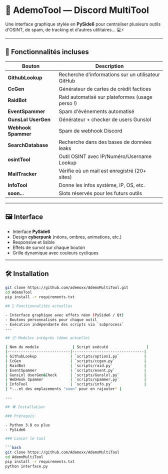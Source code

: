 # 🧠 AdemoTool — Discord MultiTool

Une interface graphique stylée en **PySide6** pour centraliser plusieurs outils d'OSINT, de spam, de tracking et d'autres utilitaires... 💻⚡


---

## 🚀 Fonctionnalités incluses

| Bouton                  | Description                                         |
|------------------------|-----------------------------------------------------|
| **GithubLookup**       | Recherche d'informations sur un utilisateur GitHub  |
| **CcGen**              | Générateur de cartes de crédit factices             |
| **RaidBot**            | Raid automatisé sur plateformes (usage perso !)     |
| **EventSpammer**       | Spam d'événements automatisé                        |
| **GunsLol UserGen**    | Générateur + checker de users Gunslol               |
| **Webhook Spammer**    | Spam de webhook Discord                             |
| **SearchDatabase**     | Recherche dans des bases de données leaks           |
| **osintTool**          | Outil OSINT avec IP/Numéro/Username Lookup          |
| **MailTracker**        | Vérifie où un mail est enregistré (20+ sites)       |
| **InfoTool**           | Donne les infos système, IP, OS, etc.               |
| **soon...**            | Slots réservés pour les futurs outils               |

---

## 🖼️ Interface

- Interface **PySide6**
- Design **cyberpunk** (néons, ombres, animations, etc.)
- Responsive et lisible
- Effets de survol sur chaque bouton
- Grille dynamique avec couleurs cycliques

---

## 🛠️ Installation

```bash
git clone https://github.com/ademoxx/AdemoMultiTool.git
cd AdemoTool
pip install -r requirements.txt

## 🚀 Fonctionnalités actuelles

- Interface graphique avec effets néon (PySide6 / Qt)
- Boutons personnalisés pour chaque outil
- Exécution indépendante des scripts via `subprocess`
---

## 📦 Modules intégrés (démo actuelle)

| Nom du module               | Script exécuté                 |
|----------------------------|--------------------------------|
| GithubLookup               | `scripts/option1.py`           |
| CcGen                      | `scripts/ccgen.py`             |
| RaidBot                    | `scripts/raid.py`              |
| EventSpammer               | `scripts/event.py`             |
| GunsLol UserGen&Check      | `scripts/Gunslol.py`           |
| WebHook Spammer            | `scripts/spammer.py`           |
| InfoTool                   | `scripts/info.py`              |
| *...et des emplacements "soon" pour en rajouter* |

---

## 🛠️ Installation

### Prérequis

- Python 3.8 ou plus
- PySide6

### Lancer le tool

```bash
git clone https://github.com/Ademoxx/AdemoMultiTool
cd AdemoMultiTool
pip install -r requirements.txt
python interface.py
